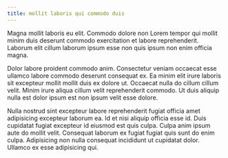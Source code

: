 ```yaml
---
title: mollit laboris qui commodo duis
---
```


Magna mollit laboris eu elit. Commodo dolore non Lorem tempor qui mollit minim duis deserunt commodo exercitation et labore reprehenderit. Laborum elit cillum laborum ipsum esse non quis ipsum non enim officia magna.

Dolor labore proident commodo anim. Consectetur veniam occaecat esse ullamco labore commodo deserunt consequat ex. Ea minim elit irure laboris sit excepteur mollit mollit duis ex dolore ut. Occaecat nulla do cillum cillum velit. Minim irure aliqua cillum velit reprehenderit commodo. Ut duis aliquip nulla est dolor ipsum est non ipsum velit esse dolore.

Nulla nostrud sint excepteur labore reprehenderit fugiat officia amet adipisicing excepteur laborum ea. Id et nisi aliquip officia esse id. Duis cupidatat fugiat excepteur id eiusmod est quis culpa. Culpa anim ipsum aute do mollit velit. Consequat laborum ex fugiat fugiat quis sunt do enim culpa. Adipisicing non nulla consequat incididunt ut cupidatat dolor. Ullamco ex esse adipisicing qui.
